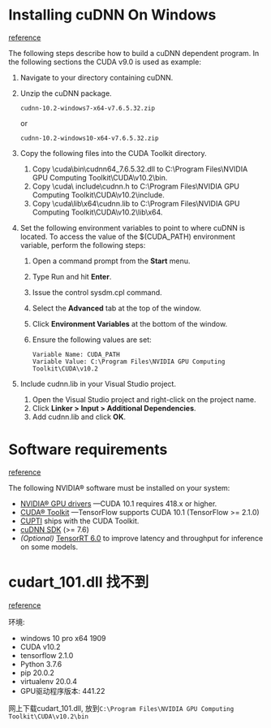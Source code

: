 # Installing cuDNN On Windows

[reference](https://docs.nvidia.com/deeplearning/sdk/cudnn-install/index.html#installwindows)

The following steps describe how to build a cuDNN dependent program. In the following sections the CUDA v9.0 is used as example:



1. Navigate to your <installpath> directory containing cuDNN.

2. Unzip the cuDNN package.

   ```
   cudnn-10.2-windows7-x64-v7.6.5.32.zip
   ```

   or

   ```
   cudnn-10.2-windows10-x64-v7.6.5.32.zip
   ```

3. Copy the following files into the CUDA Toolkit directory.

   

   1. Copy <installpath>\cuda\bin\cudnn64_7.6.5.32.dll to C:\Program Files\NVIDIA GPU Computing Toolkit\CUDA\v10.2\bin.
   2. Copy <installpath>\cuda\ include\cudnn.h to C:\Program Files\NVIDIA GPU Computing Toolkit\CUDA\v10.2\include.
   3. Copy <installpath>\cuda\lib\x64\cudnn.lib to C:\Program Files\NVIDIA GPU Computing Toolkit\CUDA\v10.2\lib\x64.

4. Set the following environment variables to point to where cuDNN is located. To access the value of the $(CUDA_PATH) environment variable, perform the following steps:

   

   1. Open a command prompt from the **Start** menu.

   2. Type Run and hit **Enter**.

   3. Issue the control sysdm.cpl command.

   4. Select the **Advanced** tab at the top of the window.

   5. Click **Environment Variables** at the bottom of the window.

   6. Ensure the following values are set:

      ```
      Variable Name: CUDA_PATH 
      Variable Value: C:\Program Files\NVIDIA GPU Computing Toolkit\CUDA\v10.2
      ```

5. Include cudnn.lib in your Visual Studio project.

   

   1. Open the Visual Studio project and right-click on the project name.
   2. Click **Linker > Input > Additional Dependencies**.
   3. Add cudnn.lib and click **OK**.

# Software requirements

[reference](https://www.tensorflow.org/install/gpu#software_requirements)

The following NVIDIA® software must be installed on your system:

- [NVIDIA® GPU drivers](https://www.nvidia.com/drivers) —CUDA 10.1 requires 418.x or higher.
- [CUDA® Toolkit](https://developer.nvidia.com/cuda-toolkit-archive) —TensorFlow supports CUDA 10.1 (TensorFlow >= 2.1.0)
- [CUPTI](http://docs.nvidia.com/cuda/cupti/) ships with the CUDA Toolkit.
- [cuDNN SDK](https://developer.nvidia.com/cudnn) (>= 7.6)
- *(Optional)* [TensorRT 6.0](https://docs.nvidia.com/deeplearning/sdk/tensorrt-install-guide/index.html) to improve latency and throughput for inference on some models.

# cudart_101.dll 找不到

[reference](https://github.com/tensorflow/tensorflow/issues/36111#issuecomment-581815799)

环境:

- windows 10 pro x64 1909
- CUDA v10.2
- tensorflow 2.1.0
- Python 3.7.6
- pip 20.0.2
- virtualenv 20.0.4
- GPU驱动程序版本: 441.22

网上下载cudart_101.dll, 放到`C:\Program Files\NVIDIA GPU Computing Toolkit\CUDA\v10.2\bin`

